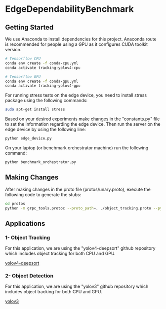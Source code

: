 # EdgeDependabilityBenchmark

## Getting Started

We use Anaconda to install dependencies for this project. Anaconda route is recommended for people using a GPU as it configures CUDA toolkit version.

```bash
# Tensorflow CPU
conda env create -f conda-cpu.yml
conda activate tracking-yolov4-cpu

# Tensorflow GPU
conda env create -f conda-gpu.yml
conda activate tracking-yolov4-gpu
```

For running stress tests on the edge device, you need to install stress package using the following commands:
```bash
sudo apt-get install stress
```

Based on your desired experiments make changes in the "constants.py" file to set the information regarding the edge device. 
Then run the server on the edge device by using the following line:

```bash
python edge_device.py
```

On your laptop (or benchmark orchestrator machine) run the following command:

```bash
python benchmark_orchestrator.py
```

## Making Changes

After making changes in the proto file (protos/unary.proto), execute the following code to generate the stubs:


```bash
cd protos
python -m grpc_tools.protoc --proto_path=. ./object_tracking.proto --python_out=. --grpc_python_out=.
```

## Applications

### 1- Object Tracking

For this application, we are using the "yolov4-deepsort" github repository which includes object tracking for both CPU and GPU.

[yolov4-deepsort](https://github.com/theAIGuysCode/yolov4-deepsort)


### 2- Object Detection

For this application, we are using the "yolov3" github repository which includes object tracking for both CPU and GPU.

[yolov3](https://github.com/theAIGuysCode/Object-Detection-API)